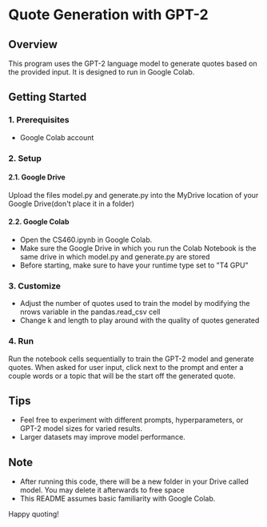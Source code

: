 # Quote Generation with GPT-2

## Overview

This program uses the GPT-2 language model to generate quotes based on the provided input. It is designed to run in Google Colab.

## Getting Started

### 1. Prerequisites

- Google Colab account

### 2. Setup

#### 2.1. Google Drive

Upload the files model.py and generate.py into the MyDrive location of your Google Drive(don't place it in a folder)

#### 2.2. Google Colab

- Open the CS460.ipynb in Google Colab.
- Make sure the Google Drive in which you run the Colab Notebook is the same drive in which model.py and generate.py are stored
- Before starting, make sure to have your runtime type set to "T4 GPU"

### 3. Customize

- Adjust the number of quotes used to train the model by modifying the nrows variable in the pandas.read_csv cell
- Change k and length to play around with the quality of quotes generated

### 4. Run

Run the notebook cells sequentially to train the GPT-2 model and generate quotes.
When asked for user input, click next to the prompt and enter a couple words or a topic that will be the start off the generated quote. 

## Tips

- Feel free to experiment with different prompts, hyperparameters, or GPT-2 model sizes for varied results.
- Larger datasets may improve model performance.

## Note
- After running this code, there will be a new folder in your Drive called model. You may delete it afterwards to free space
- This README assumes basic familiarity with Google Colab. 

Happy quoting!
